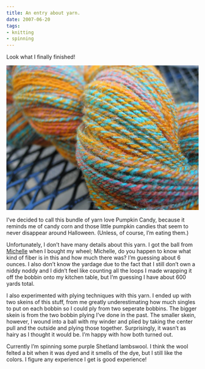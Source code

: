 ```yaml
---
title: An entry about yarn.
date: 2007-06-20
tags:
- knitting
- spinning
---
```

Look what I finally finished!

![Close-up of a skein of handspun yarn.](../../images/closeup01.jpg "Pumpkin Candy yarn.")

I’ve decided to call this bundle of yarn love Pumpkin Candy, because it reminds me of candy corn and those little pumpkin candies that seem to never disappear around Halloween. (Unless, of course, I’m eating them.)

Unfortunately, I don’t have many details about this yarn. I got the ball from [Michelle](http://avocadofever.blogspot.com) when I bought my wheel; Michelle, do you happen to know what kind of fiber is in this and how much there was? I’m guessing about 6 ounces. I also don’t know the yardage due to the fact that I still don’t own a niddy noddy and I didn’t feel like counting all the loops I made wrapping it off the bobbin onto my kitchen table, but I’m guessing I have about 600 yards total.

I also experimented with plying techniques with this yarn. I ended up with two skeins of this stuff, from me greatly underestimating how much singles to put on each bobbin so I could ply from two seperate bobbins. The bigger skein is from the two bobbin plying I’ve done in the past. The smaller skein, however, I wound into a ball with my winder and plied by taking the center pull and the outside and plying those together. Surprisingly, it wasn’t as hairy as I thought it would be. I’m happy with how both turned out.

Currently I’m spinning some purple Shetland lambswool. I think the wool felted a bit when it was dyed and it smells of the dye, but I still like the colors. I figure any experience I get is good experience!
